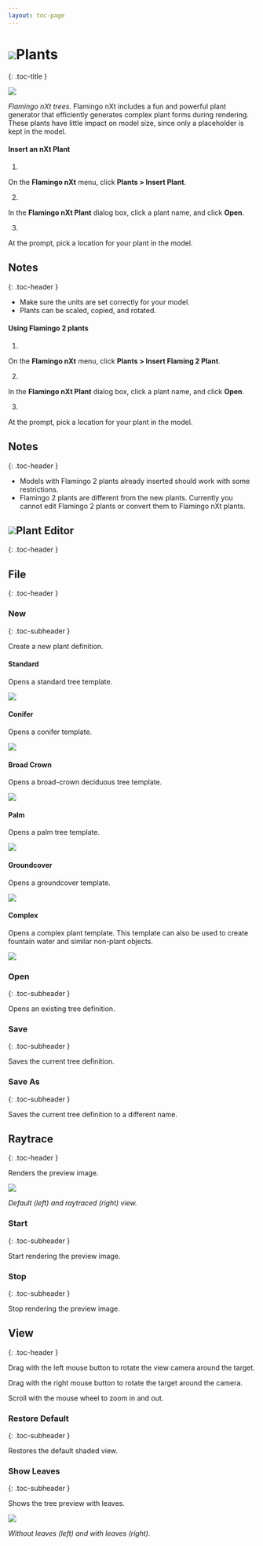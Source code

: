```yaml
---
layout: toc-page
---
```



# <img src="PlantIcon.png"/>Plants
{: .toc-title }

<img src="Plants-001.png"/>


 *Flamingo nXt trees.* 
Flamingo nXt includes a fun and powerful plant generator that efficiently generates complex plant forms during rendering. These plants have little impact on model size, since only a placeholder is kept in the model.


#### Insert an nXt Plant

1.

On the **Flamingo nXt** menu, click **Plants &gt; Insert Plant**.

2.

In the **Flamingo nXt Plant** dialog box, click a plant name, and click **Open**.

3.

At the prompt, pick a location for your plant in the model.


## Notes
{: .toc-header }

 * Make sure the units are set correctly for your model.
 * Plants can be scaled, copied, and rotated.

#### Using Flamingo 2 plants

1.

On the **Flamingo nXt** menu, click **Plants &gt; Insert Flaming 2 Plant**.

2.

In the **Flamingo nXt Plant** dialog box, click a plant name, and click **Open**.

3.

At the prompt, pick a location for your plant in the model.


## Notes
{: .toc-header }

 * Models with Flamingo 2 plants already inserted should work with some restrictions.
 * Flamingo 2 plants are different from the new plants. Currently you cannot edit Flamingo 2 plants or convert them to Flamingo nXt plants.

## <img src="PlantIcon.png"/>Plant Editor
{: .toc-header }


## File
{: .toc-header }


### New
{: .toc-subheader }

Create a new plant definition.


#### Standard

Opens a standard tree template.

<img src="Standard.png"/>


#### Conifer

Opens a conifer template.

<img src="Conifer.png"/>


#### Broad Crown

Opens a broad-crown deciduous tree template.

<img src="Broad.png"/>


#### Palm

Opens a palm tree template.

<img src="Palm.png"/>


#### Groundcover

Opens a groundcover template.

<img src="GroundCover.png"/>


#### Complex

Opens a complex plant template. This template can also be used to create fountain water and similar non-plant objects.

<img src="Complex.png"/>


### Open
{: .toc-subheader }

Opens an existing tree definition.


### Save
{: .toc-subheader }

Saves the current tree definition.


### Save As
{: .toc-subheader }

Saves the current tree definition to a different name.


## Raytrace
{: .toc-header }

Renders the preview image.

<img src="ShadedvsRendered.png"/>


 *Default (left) and raytraced (right) view.* 

### Start
{: .toc-subheader }

Start rendering the preview image.


### Stop
{: .toc-subheader }

Stop rendering the preview image.


## View
{: .toc-header }

Drag with the left mouse button to rotate the view camera around the target.

Drag with the right mouse button to rotate the target around the camera.

Scroll with the mouse wheel to zoom in and out.


### Restore Default
{: .toc-subheader }

Restores the default shaded view.


### Show Leaves
{: .toc-subheader }

Shows the tree preview with leaves.

<img src="Leaves-001.png"/>


 *Without leaves (left) and with leaves (right).* 
